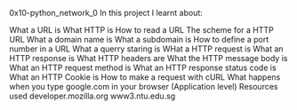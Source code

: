 0x10-python_network_0
In this project I learnt about:

What a URL is
What HTTP is
How to read a URL
The scheme for a HTTP URL
What a domain name is
What a subdomain is
How to define a port number in a URL
What a querry staring is
WHat a HTTP request is
What an HTTP response is
What HTTP headers are
What the HTTP message body is
What an HTTP request method is
What an HTTP response status code is
What an HTTP Cookie is
How to make a request with cURL
What happens when you type google.com in your browser (Application level)
Resources used
developer.mozilla.org
www3.ntu.edu.sg